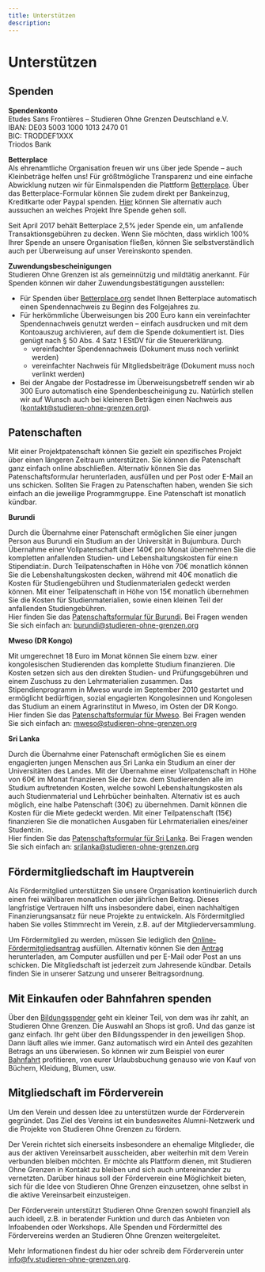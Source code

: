 ```yaml
---
title: Unterstützen
description: 
---
```


# Unterstützen

## Spenden
**Spendenkonto**  
Etudes Sans Frontières – Studieren Ohne Grenzen Deutschland e.V.  
IBAN: DE03 5003 1000 1013 2470 01  
BIC: TRODDEF1XXX  
Triodos Bank

**Betterplace**  
Als ehrenamtliche Organisation freuen wir uns über jede Spende – auch Kleinbeträge helfen uns! Für größtmögliche Transparenz und eine einfache Abwicklung nutzen wir für Einmalspenden die Plattform [Betterplace](https://betterplace.org/de/organisations/490-studieren-ohne-grenzen-deutschland-e-v). Über das Betterplace-Formular können Sie zudem direkt per Bankeinzug, Kreditkarte oder Paypal spenden. [Hier](https://betterplace.org/de/organisations/490-studieren-ohne-grenzen-deutschland-e-v/projects) können Sie alternativ auch aussuchen an welches Projekt Ihre Spende gehen soll.

Seit April 2017 behält Betterplace 2,5% jeder Spende ein, um anfallende Transaktionsgebühren zu decken. Wenn Sie möchten, dass wirklich 100% Ihrer Spende an unsere Organisation fließen, können Sie selbstverständlich auch per Überweisung auf unser Vereinskonto spenden. 

**Zuwendungsbescheinigungen**  
Studieren Ohne Grenzen ist als gemeinnützig und mildtätig anerkannt. Für Spenden können wir daher Zuwendungsbestätigungen ausstellen:

- Für Spenden über [Betterplace.org](https://betterplace.org/de/organisations/490-studieren-ohne-grenzen-deutschland-e-v) sendet Ihnen Betterplace automatisch einen Spendennachweis zu Beginn des Folgejahres zu.
- Für herkömmliche Überweisungen bis 200 Euro kann ein vereinfachter Spendennachweis genutzt werden – einfach ausdrucken und mit dem Kontoauszug archivieren, auf dem die Spende dokumentiert ist. Dies genügt nach § 50 Abs. 4 Satz 1 EStDV für die Steuererklärung.
  - vereinfachter Spendennachweis (Dokument muss noch verlinkt werden)
  - vereinfachter Nachweis für Mitgliedsbeiträge (Dokument muss noch verlinkt werden)
- Bei der Angabe der Postadresse im Überweisungsbetreff senden wir ab 300 Euro automatisch eine Spendenbescheinigung zu. Natürlich stellen wir auf Wunsch auch bei kleineren Beträgen einen Nachweis aus (kontakt@studieren-ohne-grenzen.org).

## Patenschaften
Mit einer Projektpatenschaft können Sie gezielt ein spezifisches Projekt über einen längeren Zeitraum unterstützen. Sie können die Patenschaft ganz einfach online abschließen. Alternativ können Sie das Patenschaftsformular herunterladen, ausfüllen und per Post oder E-Mail an uns schicken. Sollten Sie Fragen zu Patenschaften haben, wenden Sie sich einfach an die jeweilige Programmgruppe. Eine Patenschaft ist monatlich kündbar.

**Burundi**

Durch die Übernahme einer Patenschaft ermöglichen Sie einer jungen Person aus Burundi ein Studium an der Universität in Bujumbura.
Durch Übernahme einer Vollpatenschaft über 140€ pro Monat übernehmen Sie die kompletten anfallenden Studien- und Lebenshaltungskosten für eine:n Stipendiat:in. Durch Teilpatenschaften in Höhe von 70€ monatlich können Sie die Lebenshaltungskosten decken, während mit 40€ monatlich die Kosten für Studiengebühren und Studienmaterialen gedeckt werden können. Mit einer Teilpatenschaft in Höhe von 15€ monatlich übernehmen Sie die Kosten für Studienmaterialien, sowie einen kleinen Teil der anfallenden Studiengebühren.  
Hier finden Sie das [Patenschaftsformular für Burundi](https://civicrm.studieren-ohne-grenzen.org/civicrm/contribute/transact?id=22). Bei Fragen wenden Sie sich einfach an: burundi@studieren-ohne-grenzen.org

**Mweso (DR Kongo)**

Mit umgerechnet 18 Euro im Monat können Sie einem bzw. einer kongolesischen Studierenden das komplette Studium finanzieren. Die Kosten setzen sich aus den direkten Studien- und Prüfungsgebühren und einem Zuschuss zu den Lehrmaterialien zusammen. Das Stipendienprogramm in Mweso wurde im September 2010 gestartet und ermöglicht bedürftigen, sozial engagierten Kongolesinnen und Kongolesen das Studium an einem Agrarinstitut in Mweso, im Osten der DR Kongo.  
Hier finden Sie das [Patenschaftsformular für Mweso](https://civicrm.studieren-ohne-grenzen.org/civicrm/contribute/transact?id=8). Bei Fragen wenden Sie sich einfach an: mweso@studieren-ohne-grenzen.org

**Sri Lanka**

Durch die Übernahme einer Patenschaft ermöglichen Sie es einem engagierten jungen Menschen aus Sri Lanka ein Studium an einer der Universitäten des Landes.
Mit der Übernahme einer Vollpatenschaft in Höhe von 60€ im Monat finanzieren Sie der bzw. dem Studierenden alle im Studium auftretenden Kosten, welche sowohl Lebenshaltungskosten als auch Studienmaterial und Lehrbücher beinhalten. Alternativ ist es auch möglich, eine halbe Patenschaft (30€) zu übernehmen. Damit können die Kosten für die Miete gedeckt werden. Mit einer Teilpatenschaft (15€) finanzieren Sie die monatlichen Ausgaben für Lehrmaterialien eines/einer Student:in.  
Hier finden Sie das [Patenschaftsformular für Sri Lanka](https://civicrm.studieren-ohne-grenzen.org/civicrm/contribute/transact?id=19). Bei Fragen wenden Sie sich einfach an: srilanka@studieren-ohne-grenzen.org

## Fördermitgliedschaft im Hauptverein
Als Fördermitglied unterstützen Sie unsere Organisation kontinuierlich durch einen frei wählbaren monatlichen oder jährlichen Beitrag. Dieses langfristige Vertrauen hilft uns insbesondere dabei, einen nachhaltigen Finanzierungsansatz für neue Projekte zu entwickeln. Als Fördermitglied haben Sie volles Stimmrecht im Verein, z.B. auf der Mitgliederversammlung.

Um Fördermitglied zu werden, müssen Sie lediglich den [Online-Fördermitgliedsantrag](https://civicrm.studieren-ohne-grenzen.org/civicrm/contribute/transact?id=2) ausfüllen. Alternativ können Sie den [Antrag](https://www.studieren-ohne-grenzen.org/wp-content/uploads/2014/01/sog-beitrittserklaerung.pdf) herunterladen, am Computer ausfüllen und per E-Mail oder Post an uns schicken. Die Mitgliedschaft ist jederzeit zum Jahresende kündbar. Details finden Sie in unserer Satzung und unserer Beitragsordnung.

## Mit Einkaufen oder Bahnfahren spenden
Über den [Bildungsspender](https://www.bildungsspender.de/sog/websearch) geht ein kleiner Teil, von dem was ihr zahlt, an Studieren Ohne Grenzen. Die Auswahl an Shops ist groß. Und das ganze ist ganz einfach. Ihr geht über den Bildungsspender in den jeweiligen Shop. Dann läuft alles wie immer. Ganz automatisch wird ein Anteil des gezahlten Betrags an uns überwiesen. So können wir zum Beispiel von eurer [Bahnfahrt](https://www.bildungsspender.de/sog/shopping?shop=4f055b00f537dad976c5c4c34c3745ad&org_id=478457001&from_topshops=1#) profitieren, von eurer Urlaubsbuchung genauso wie von Kauf von Büchern, Kleidung, Blumen, usw.

## Mitgliedschaft im Förderverein
Um den Verein und dessen Idee zu unterstützen wurde der Förderverein gegründet. Das Ziel des Vereins ist ein bundesweites Alumni-Netzwerk und die Projekte von Studieren Ohne Grenzen zu fördern.

Der Verein richtet sich einerseits insbesondere an ehemalige Mitglieder, die aus der aktiven Vereinsarbeit ausscheiden, aber weiterhin mit dem Verein verbunden bleiben möchten. Er möchte als Plattform dienen, mit Studieren Ohne Grenzen in Kontakt zu bleiben und sich auch untereinander zu vernetzten. Darüber hinaus soll der Förderverein eine Möglichkeit bieten, sich für die Idee von Studieren Ohne Grenzen einzusetzen, ohne selbst in die aktive Vereinsarbeit einzusteigen. 

Der Förderverein unterstützt Studieren Ohne Grenzen sowohl finanziell als auch ideell, z.B. in beratender Funktion und durch das Anbieten von Infoabenden oder Workshops. Alle Spenden und Fördermittel des Fördervereins werden an Studieren Ohne Grenzen weitergeleitet. 

Mehr Informationen findest du hier oder schreib dem Förderverein unter info@fv.studieren-ohne-grenzen.org.
